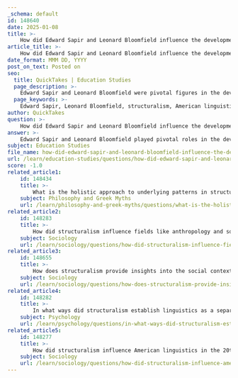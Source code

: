 ```yaml
---
_schema: default
id: 148640
date: 2025-01-08
title: >-
    How did Edward Sapir and Leonard Bloomfield influence the development of structuralism?
article_title: >-
    How did Edward Sapir and Leonard Bloomfield influence the development of structuralism?
date_format: MMM DD, YYYY
post_on_text: Posted on
seo:
  title: QuickTakes | Education Studies
  page_description: >-
    Edward Sapir and Leonard Bloomfield were pivotal figures in the development of structuralism in linguistics, emphasizing the relationship between language and culture, and advocating for scientific methods in the study of language structures.
  page_keywords: >-
    Edward Sapir, Leonard Bloomfield, structuralism, American linguistics, Ferdinand de Saussure, language and culture, Sapir-Whorf hypothesis, scientific approach, empirical methods, structural linguistics, phonology, morphology, syntax, anthropology, sociology, linguistic structures
author: QuickTakes
question: >-
    How did Edward Sapir and Leonard Bloomfield influence the development of structuralism?
answer: >-
    Edward Sapir and Leonard Bloomfield played pivotal roles in the development of structuralism, particularly in the context of American linguistics. Their contributions were heavily influenced by the foundational ideas of Ferdinand de Saussure, who is often regarded as the father of structuralism.\n\n1. **Edward Sapir**: Sapir's work emphasized the intricate relationship between language and culture, which is a key aspect of structuralism. He proposed the Sapir-Whorf hypothesis, suggesting that the structure of a language influences its speakers' worldview and cognition. This idea aligns with structuralist thought, which posits that language is a system of signs that derive meaning from their relationships within that system. Sapir's recognition of the cultural context of language helped to broaden the understanding of linguistic structures beyond mere syntax and phonetics, integrating social and cultural dimensions into the analysis of language.\n\n2. **Leonard Bloomfield**: Bloomfield further advanced structuralism by advocating for a scientific approach to the study of language. He emphasized the importance of empirical methods and rigorous analysis in linguistics, which helped to establish linguistics as a distinct scientific discipline. Bloomfield's work focused on the systematic study of language structures, including phonology, morphology, and syntax. His influential book, "Language," published in 1933, laid out the principles of structural linguistics and provided a comprehensive framework for analyzing language as a structured system.\n\nTogether, Sapir and Bloomfield contributed to the establishment of American structuralism by promoting the idea that language could be studied scientifically, focusing on its underlying structures rather than its meanings. Their work helped to shift the field of linguistics towards a more systematic and analytical approach, which had lasting impacts on the discipline and influenced various fields, including anthropology and sociology.\n\nIn summary, Sapir's insights into the relationship between language and culture, combined with Bloomfield's emphasis on scientific methodology and structural analysis, were instrumental in shaping the trajectory of structuralism in linguistics. Their contributions laid the groundwork for future developments in the field and helped to solidify the importance of structuralist thought in understanding language as a complex system.
subject: Education Studies
file_name: how-did-edward-sapir-and-leonard-bloomfield-influence-the-development-of-structuralism.md
url: /learn/education-studies/questions/how-did-edward-sapir-and-leonard-bloomfield-influence-the-development-of-structuralism
score: -1.0
related_article1:
    id: 148434
    title: >-
        What is the holistic approach to underlying patterns in structuralism?
    subject: Philosophy and Greek Myths
    url: /learn/philosophy-and-greek-myths/questions/what-is-the-holistic-approach-to-underlying-patterns-in-structuralism
related_article2:
    id: 148283
    title: >-
        How did structuralism influence fields like anthropology and sociology?
    subject: Sociology
    url: /learn/sociology/questions/how-did-structuralism-influence-fields-like-anthropology-and-sociology
related_article3:
    id: 148655
    title: >-
        How does structuralism provide insights into the social context of language use?
    subject: Sociology
    url: /learn/sociology/questions/how-does-structuralism-provide-insights-into-the-social-context-of-language-use
related_article4:
    id: 148282
    title: >-
        In what ways did structuralism establish linguistics as a separate scientific discipline?
    subject: Psychology
    url: /learn/psychology/questions/in-what-ways-did-structuralism-establish-linguistics-as-a-separate-scientific-discipline
related_article5:
    id: 148277
    title: >-
        How did structuralism influence American linguistics in the 20th century?
    subject: Sociology
    url: /learn/sociology/questions/how-did-structuralism-influence-american-linguistics-in-the-20th-century
---
```


&nbsp;